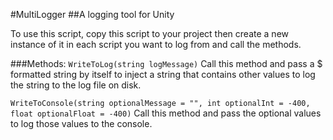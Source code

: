 #MultiLogger
##A logging tool for Unity

To use this script, copy this script to your project then create a new instance of it in each script you want to log from
  and call the methods.
  
###Methods:
`WriteToLog(string logMessage)`
Call this method and pass a $ formatted string by itself to inject a string that contains other values to log the string to the
  log file on disk.

`WriteToConsole(string optionalMessage = "", int optionalInt = -400, float optionalFloat = -400)`
Call this method and pass the optional values to log those values to the console.
